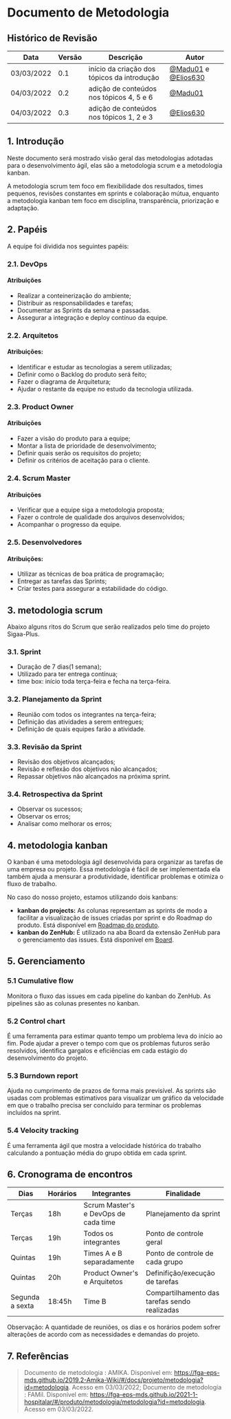 # Documento de Metodologia

## Histórico de Revisão

| Data       | Versão | Descrição   | Autor     |
| ---------- | ------ | ----------- | --------- |
| 03/03/2022 | 0.1    | início da criação dos tópicos da introdução | [@Madu01](https://github.com/Madu01) e [@Elios630](https://github.com/Elios630) |
| 04/03/2022 | 0.2    | adição de conteúdos nos tópicos 4, 5 e 6 | [@Madu01](https://github.com/Madu01) |
| 04/03/2022 | 0.3    | adição de conteúdos nos tópicos 1, 2 e 3 | [@Elios630](https://github.com/Elios630) |



## 1. Introdução

Neste documento será mostrado visão geral das metodologias adotadas para o desenvolvimento ágil, elas são a metodologia scrum e a metodologia kanban.

A metodologia scrum tem foco em flexibilidade dos resultados, times pequenos, revisões constantes em sprints e colaboração mútua, enquanto a metodologia kanban tem foco em disciplina, transparência, priorização e adaptação.


## 2. Papéis

A equipe foi dividida nos seguintes papéis:

### 2.1. DevOps

#### Atribuições

- Realizar a conteinerização do ambiente;
- Distribuir as responsabilidades e tarefas;
- Documentar as Sprints da semana e passadas.
- Assegurar a integração e deploy contínuo da equipe.

### 2.2. Arquitetos

#### Atribuições:

- Identificar e estudar as tecnologias a serem utilizadas;
- Definir como o Backlog do produto será feito;
- Fazer o diagrama de Arquitetura;
- Ajudar o restante da equipe no estudo da tecnologia utilizada.

### 2.3. Product Owner

#### Atribuições

- Fazer a visão do produto para a equipe;
- Montar a lista de prioridade de desenvolvimento;
- Definir quais serão os requisitos do projeto;
- Definir os critérios de aceitação para o cliente.

### 2.4. Scrum Master

#### Atribuições

- Verificar que a equipe siga a metodologia proposta;
- Fazer o controle de qualidade dos arquivos desenvolvidos;
- Acompanhar o progresso da equipe.

### 2.5. Desenvolvedores

#### Atribuições:

- Utilizar as técnicas de boa prática de programação;
- Entregar as tarefas das Sprints;
- Criar testes para assegurar a estabilidade do código.

## 3. metodologia scrum

Abaixo alguns ritos do Scrum que serão realizados pelo time do projeto Sigaa-Plus.

### 3.1. Sprint

- Duração de 7 dias(1 semana);
- Utilizado para ter entrega contínua;
- time box: início toda terça-feira e fecha na terça-feira.

### 3.2. Planejamento da Sprint

- Reunião com todos os integrantes na terça-feira;
- Definição das atividades a serem entregues;
- Definição de quais equipes farão a atividade.

### 3.3. Revisão da Sprint

- Revisão dos objetivos alcançados;
- Revisão e reflexão dos objetivos não alcançados;
- Repassar objetivos não alcançados na próxima sprint.

### 3.4. Retrospectiva da Sprint

- Observar os sucessos;
- Observar os erros;
- Analisar como melhorar os erros;

## 4. metodologia kanban
O kanban é uma metodologia ágil desenvolvida para organizar as tarefas de uma empresa ou projeto. Essa metodologia é fácil de ser implementada ela também ajuda a mensurar a produtividade, identificar problemas e otimiza o fluxo de trabalho. 

No caso do nosso projeto, estamos utilizando dois kanbans:
- **kanban do projects:** As colunas representam as sprints de modo a facilitar a visualização de issues criadas por sprint e do Roadmap do produto. Está disponível em [Roadmap do produto](https://github.com/fga-eps-mds/2021.2-Sigaa-Plus/projects/2). 
- **kanban do ZenHub:** É utilizado na aba Board da extensão ZenHub para o gerenciamento das issues. Está disponível em [Board](https://github.com/fga-eps-mds/2021.2-Sigaa-Plus/projects/2#workspaces/tema-02-61fbe43eee3f2e001039033f/board).  

## 5. Gerenciamento
### 5.1 Cumulative flow

Monitora o fluxo das issues em cada pipeline do kanban do ZenHub. As pipelines são as colunas presentes no kanban. 

### 5.2 Control chart

É uma ferramenta para estimar quanto tempo um problema leva do início ao fim. Pode ajudar a prever o tempo com que os problemas futuros serão resolvidos, identifica gargalos e eficiências em cada estágio do desenvolvimento do projeto.   

### 5.3 Burndown report

Ajuda no cumprimento de prazos de forma mais previsível. As sprints são usadas com problemas estimativos para visualizar um gráfico da velocidade em que o trabalho precisa ser concluído para terminar os problemas incluídos na sprint.  

### 5.4 Velocity tracking

É uma ferramenta ágil que mostra a velocidade histórica do trabalho calculando a pontuação média do grupo obtida em cada sprint.  

## 6. Cronograma de encontros

| Dias | Horários | Integrantes | Finalidade |
|------|----------|-------------|------------|
| Terças |  18h | Scrum Master's e DevOps de cada time | Planejamento da sprint |
| Terças |  19h | Todos os integrantes | Ponto de controle geral |
| Quintas | 19h | Times A e B separadamente| Ponto de controle de cada grupo | 
| Quintas | 20h | Product Owner's e Arquitetos| Definifição/execução de tarefas |
| Segunda a sexta | 18:45h | Time B| Compartilhamento das tarefas sendo realizadas |

Observação: A quantidade de reuniões, os dias e os horários podem sofrer alterações de acordo com as necessidades e demandas do projeto.

## 7. Referências

> Documento de metodologia : AMIKA. Disponível em: https://fga-eps-mds.github.io/2019.2-Amika-Wiki/#/docs/projeto/metodologia?id=metodologia. Acesso em 03/03/2022;
> Documento de metodologia : FAMil. Disponível em: https://fga-eps-mds.github.io/2021-1-hospitalar/#/produto/metodologia/metodologia?id=metodologia. Acesso em 03/03/2022.
